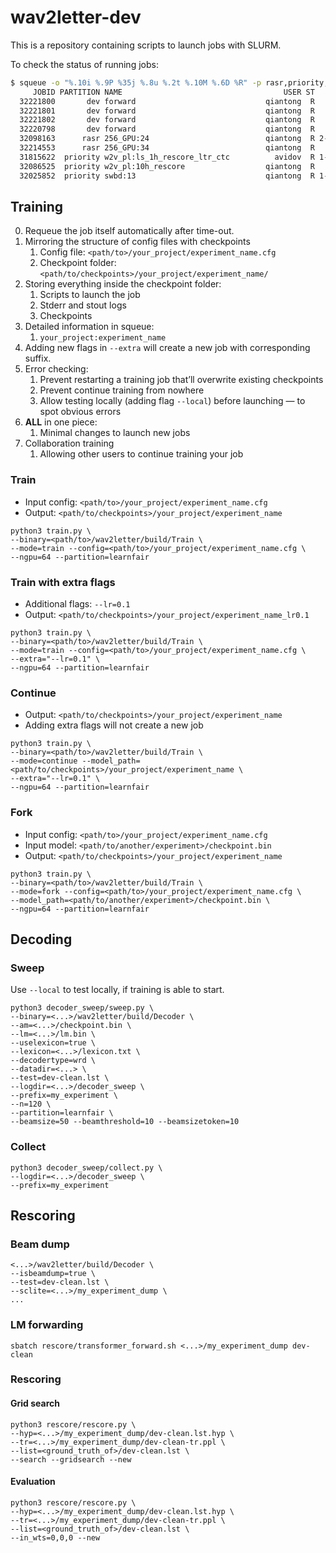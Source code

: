 # wav2letter-dev
This is a repository containing scripts to launch jobs with SLURM.


To check the status of running jobs:
```sh
$ squeue -o "%.10i %.9P %35j %.8u %.2t %.10M %.6D %R" -p rasr,priority,dev -u padentomasello,gab,avidov,qiantong
     JOBID PARTITION NAME                                    USER ST       TIME  NODES NODELIST(REASON)
  32221800       dev forward                             qiantong  R    1:09:43      1 learnfair0253
  32221801       dev forward                             qiantong  R    1:09:43      1 learnfair0281
  32221802       dev forward                             qiantong  R    1:09:43      1 learnfair0374
  32220798       dev forward                             qiantong  R    3:25:44      1 learnfair0565
  32098163      rasr 256_GPU:24                          qiantong  R 2-19:08:17     16 learnfair[1186-1187,1190,1194,1200,1204-1206,1209,1211,1964,1977-1979,1985-1986]
  32214553      rasr 256_GPU:34                          qiantong  R    9:53:49     16 learnfair[1179-1180,1184-1185,1188,1192,1203,1207-1208,1210,1213,1960,1962,1969,1982-1983]
  31815622  priority w2v_pl:ls_1h_rescore_ltr_ctc          avidov  R 1-08:26:49      4 learnfair[5101,5188,5190,5193]
  32086525  priority w2v_pl:10h_rescore                  qiantong  R   11:31:47      8 learnfair[1359,1380,1383,1409,1439,1613,1664,1678]
  32025852  priority swbd:13                             qiantong  R 1-23:53:06      4 learnfair[2194,2339,2354,2419]
```

## Training
0. Requeue the job itself automatically after time-out.
1. Mirroring the structure of config files with checkpoints
    1. Config file: `<path/to>/your_project/experiment_name.cfg`
    2. Checkpoint folder: `<path/to/checkpoints>/your_project/experiment_name/`
2. Storing everything inside the checkpoint folder:
    1. Scripts to launch the job
    2. Stderr and stout logs
    3. Checkpoints
3. Detailed information in squeue:
    1. `your_project:experiment_name`
4. Adding new flags in `--extra` will create a new job with corresponding suffix.
5. Error checking:
    1. Prevent restarting a training job that’ll overwrite existing checkpoints
    2. Prevent continue training from nowhere
    3. Allow testing locally (adding flag `--local`) before launching — to spot obvious errors
6. **ALL** in one piece:
    1. Minimal changes to launch new jobs
7. Collaboration training
    1. Allowing other users to continue training your job

### Train

- Input config: `<path/to>/your_project/experiment_name.cfg`
- Output: `<path/to/checkpoints>/your_project/experiment_name`

```
python3 train.py \
--binary=<path/to>/wav2letter/build/Train \
--mode=train --config=<path/to>/your_project/experiment_name.cfg \
--ngpu=64 --partition=learnfair
```

### Train with extra flags
- Additional flags: `--lr=0.1`
- Output: `<path/to/checkpoints>/your_project/experiment_name_lr0.1`

```
python3 train.py \
--binary=<path/to>/wav2letter/build/Train \
--mode=train --config=<path/to>/your_project/experiment_name.cfg \
--extra="--lr=0.1" \
--ngpu=64 --partition=learnfair
```

### Continue
- Output: `<path/to/checkpoints>/your_project/experiment_name`
- Adding extra flags will not create a new job

```
python3 train.py \
--binary=<path/to>/wav2letter/build/Train \
--mode=continue --model_path=<path/to/checkpoints>/your_project/experiment_name \
--extra="--lr=0.1" \
--ngpu=64 --partition=learnfair
```

### Fork
- Input config: `<path/to>/your_project/experiment_name.cfg`
- Input model: `<path/to/another/experiment>/checkpoint.bin`
- Output: `<path/to/checkpoints>/your_project/experiment_name`

```
python3 train.py \
--binary=<path/to>/wav2letter/build/Train \
--mode=fork --config=<path/to>/your_project/experiment_name.cfg \
--model_path=<path/to/another/experiment>/checkpoint.bin \
--ngpu=64 --partition=learnfair
```


## Decoding

### Sweep
Use `--local` to test locally, if training is able to start.
```
python3 decoder_sweep/sweep.py \
--binary=<...>/wav2letter/build/Decoder \
--am=<...>/checkpoint.bin \
--lm=<...>/lm.bin \
--uselexicon=true \
--lexicon=<...>/lexicon.txt \
--decodertype=wrd \
--datadir=<...> \
--test=dev-clean.lst \
--logdir=<...>/decoder_sweep \
--prefix=my_experiment \
--n=120 \
--partition=learnfair \
--beamsize=50 --beamthreshold=10 --beamsizetoken=10
```

### Collect
```
python3 decoder_sweep/collect.py \
--logdir=<...>/decoder_sweep \
--prefix=my_experiment 
```


## Rescoring

### Beam dump
```
<...>/wav2letter/build/Decoder \
--isbeamdump=true \
--test=dev-clean.lst \
--sclite=<...>/my_experiment_dump \
...
```

### LM forwarding
```
sbatch rescore/transformer_forward.sh <...>/my_experiment_dump dev-clean
```

### Rescoring 

#### Grid search
```
python3 rescore/rescore.py \
--hyp=<...>/my_experiment_dump/dev-clean.lst.hyp \
--tr=<...>/my_experiment_dump/dev-clean-tr.ppl \
--list=<ground_truth_of>/dev-clean.lst \
--search --gridsearch --new
```

#### Evaluation
```
python3 rescore/rescore.py \
--hyp=<...>/my_experiment_dump/dev-clean.lst.hyp \
--tr=<...>/my_experiment_dump/dev-clean-tr.ppl \
--list=<ground_truth_of>/dev-clean.lst \
--in_wts=0,0,0 --new
```


